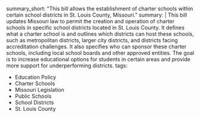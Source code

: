summary_short: "This bill allows the establishment of charter schools within certain school districts in St. Louis County, Missouri."
summary: |
  This bill updates Missouri law to permit the creation and operation of charter schools in specific school districts located in St. Louis County. It defines what a charter school is and outlines which districts can host these schools, such as metropolitan districts, larger city districts, and districts facing accreditation challenges. It also specifies who can sponsor these charter schools, including local school boards and other approved entities. The goal is to increase educational options for students in certain areas and provide more support for underperforming districts.
tags:
  - Education Policy
  - Charter Schools
  - Missouri Legislation
  - Public Schools
  - School Districts
  - St. Louis County
